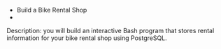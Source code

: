 * Build a Bike Rental Shop
* 
Description: you will build an interactive Bash program that stores rental information for your bike rental shop using PostgreSQL.
